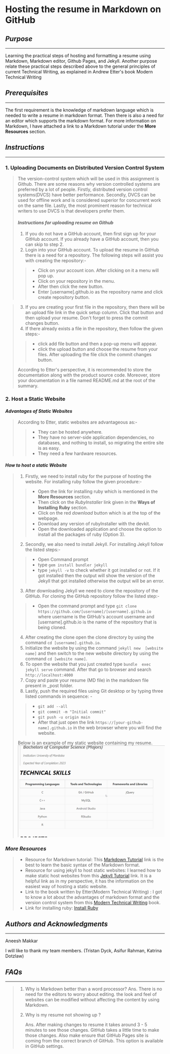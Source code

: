# Hosting the resume in Markdown on GitHub

## *Purpose*
---
Learning the practical steps of hosting and formatting a resume using Markdown, Markdown editor, Github Pages, and Jekyll. Another purpose relate these practical steps described above to the general principles of current Technical
Writing, as explained in Andrew Etter's book Modern Technical Writing
## *Prerequisites*
---
The first requirement is the knowledge of markdown language which is needed to write a resume in markdown format. Then there is also a need for an editor which supports the markdown format. For more information on Markdown, I have attached a link to a Markdown tutorial under the **More Resources** section.

## *Instructions*
---

### 1. **Uploading Documents on Distributed Version Control System**
> The version-control system which will be used in this 
> assignment is Github. There are some reasons why 
> version controlled systems are preferred by a lot of
> people. Firstly, distributed version control systems(DVCS)
> have better performance. Secondly, DVCS can be used for
> offline work and is considered superior for concurrent 
> work on the same file. Lastly, the most prominent reason 
> for technical writers to use DVCS is that developers 
> prefer them.
> 
> #### *Instructions for uploading resume on Github*
> 1. If you do not have a GitHub account, then first sign up
> for your GitHub account. If you already have a GitHub 
> account, then you can skip to step 2.
> 2. Login into your GitHub account. To upload the resume in 
> GitHub there is a need for a repository. The following 
> steps will assist you with creating the repository:-
> >* Click on your account icon. After clicking on it a menu 
> will pop up.
> >* Click on your repository in the menu.
> >* After then click the new button. 
> >* Enter [username].github.io as the repository name 
> and click create repository button.

> 3. If you are creating your first file in the repository,
>  then there will be an upload file link in the quick setup 
> column. Click that button and then upload your resume. 
> Don't forget  to press the commit changes button.
> 4. If there already exists a file in the repository,
>  then follow the given steps:-
> >* click add file button and then a pop-up menu will 
> appear.
> >* click the upload button and choose the resume from your
>  files. After uploading the file click the commit changes 
> button.
> 
> According to Etter's perspective, it is recommended to 
> store the documentation along with the product source 
> code. Moreover, store your documentation in a file named 
> README.md at the root of the summary.  

  

### 2. **Host a Static Website**
#### *Advantages of Static Websites*
>  According to Etter, static websites are advantageous as:-
> >* They can be hosted anywhere.
> >* They have no server-side application dependencies, no 
> databases, and nothing to install, so migrating the entire 
> site is as easy.
> >* They need a few hardware resources.

#### *How to host a static Website*
> 1. Firstly, we need to install ruby for the
> purpose of  hosting the website. For installing 
> ruby follow the given procedure:-
> >* Open the link for installing ruby which is 
> mentioned in the **More Resources** section.
> >* Then click on the *RubyInstaller* link given in
> the **Ways of Installing Ruby** section.
> >* Click on the red *download* button which is at
> the top of the webpage.
> >* Download any version of rubyInstaller with the
> devkit.
> >* Open the downloaded application and choose the
> option to install all the packages of ruby 
> (Option 3).   
> 2. Secondly, we also need to install Jekyll. For 
> installing  Jekyll follow the listed steps:-
> >* Open Command prompt
> >* type `gem install bundler jekyll` 
> >* type `jekyll -v` to check whether it got installed or not.
> If it got installed then the output will show the version 
> of the Jekyll that got installed otherwise the output will
> be an error. 
> 3. After downloading Jekyll we need to clone the repository
> of the GitHub. For cloning the GitHub repository follow the 
> listed step:-
> >* Open the command prompt and type `git clone https://github.com/[username]/[username].github.io` where username 
> is the GitHub's account username and [username].github.io is the 
> name of the repository that is being cloned.
> 4. After creating the clone open the clone directory by 
> using the command `cd [username].github.io`.
> 5. Initialize the website by using the command `jekyll new 
> [website name]` and then switch to the new website 
> directory  by using the command `cd [website name]`.
> 6. To open the website that you just created type `bundle 
> exec jekyll serve` command. After that go to browser and 
> search `http://localhost:4000`
> 7. Copy and paste your resume (MD file) in the markdown file present in _post folder.
> 8. Lastly, push the required files using Git desktop or by 
> typing three listed commands in sequence: -
> >* `git add --all`
> >* `git commit -m "Initial commit"`
> >* `git push -u origin main`
> >* After that just open the link `https://[your-github-name].github.io` in the web browser where you will find the website.
>
> Below is an example of my static website 
> containing my resume.
> ![Resume](resumeFinal.gif)


### *More Resources*
>* Resource for Markdown tutorial: This [Markdown Tutorial](https://www.markdowntutorial.com/) link is the best to 
> learn the basic syntax of the Markdown format.
>* Resource for using jekyll to host static websites: I 
> learned how to make static host websites from this [Jekyll Tutorial](http://jekyllrb.com/) link. It is a helpful link as 
> in my perspective, it has the information on the easiest 
> way of hosting a static website.
>* Link to the book written by Etter(Modern Technical 
> Writing) : I got to know a lot about the advantages of markdown 
> format and the version control system from this [Modern Technical Writing](https://www.amazon.ca/Modern-Technical-Writing-Introduction-Documentation-ebook/dp/B01A2QL9SS) book.
>* Link for installing ruby: [Install Ruby](https://www.ruby-lang.org/en/downloads/)
## *Authors and Acknowledgments*
---
Aneesh Makkar

I will like to thank my team members. (Tristan Dyck, Asifur Rahman, Katrina Dotzlaw) 
## *FAQs*
---
> 1. Why is Markdown better than a word processor? 
  Ans. There is no need for the editors to worry about 
>editing. the look and feel of websites can be modified 
>without affecting the content by 
> using Markdown.
>
> 2. Why is my resume not showing up ?
>
>    Ans. After making changes to resume it takes around
> 3 - 5 minutes  to see those changes. GitHub takes a 
> little time to make those changes.
> Also make ensure that GitHub Pages site is coming 
> from the correct branch of GitHub.
> This option is available in GitHub settings.
